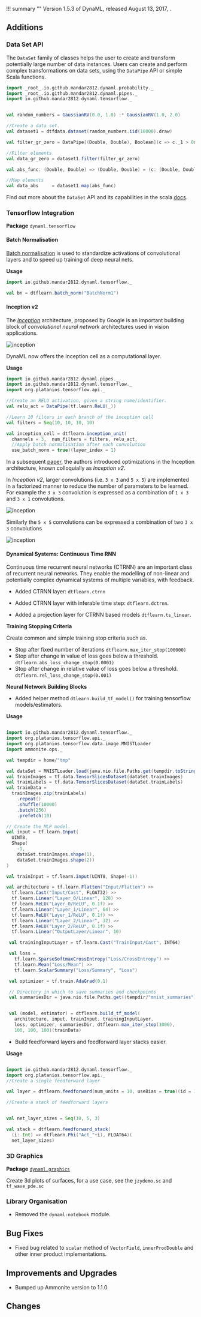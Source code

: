 !!! summary ""
    Version 1.5.3 of DynaML, released August 13, 2017, .


## Additions

### Data Set API

 The `DataSet` family of classes helps the user to create and transform potentially large number of data instances.
 Users can create and perform complex transformations on data sets, using the `DataPipe` API or simple Scala functions.
 
 ```scala
 import _root_.io.github.mandar2812.dynaml.probability._
 import _root_.io.github.mandar2812.dynaml.pipes._
 import io.github.mandar2812.dynaml.tensorflow._
 
 
 val random_numbers = GaussianRV(0.0, 1.0) :* GaussianRV(1.0, 2.0) 
 
 //Create a data set.
 val dataset1 = dtfdata.dataset(random_numbers.iid(10000).draw) 
 
 val filter_gr_zero = DataPipe[(Double, Double), Boolean](c => c._1 > 0d && c._2 > 0d)
 
 //Filter elements
 val data_gr_zero = dataset1.filter(filter_gr_zero)
 
 val abs_func: (Double, Double) => (Double, Double) = (c: (Double, Double)) => (math.abs(c._1), math.abs(c._2))
 
 //Map elements
 val data_abs     = dataset1.map(abs_func)
 
 ```
 
 Find out more about the `DataSet` API and its capabilities in the scala [docs]().

### Tensorflow Integration
 
 **Package** `dynaml.tensorflow` 
 
 #### Batch Normalisation
 
 [Batch normalisation](https://arxiv.org/abs/1502.03167) is used to standardize activations of convolutional layers and
 to speed up training of deep neural nets.
 
 **Usage**
 
 ```scala
 import io.github.mandar2812.dynaml.tensorflow._
  
 val bn = dtflearn.batch_norm("BatchNorm1")
 
 ```
 
 
 #### Inception v2
 
 The [_Inception_](https://www.cs.unc.edu/~wliu/papers/GoogLeNet.pdf) architecture, proposed by Google is an important
 building block of _convolutional neural network_ architectures used in vision applications.
 
 ![inception](https://github.com/transcendent-ai-labs/DynaML/blob/master/docs/images/inception.png)
 
 DynaML now offers the Inception cell as a computational layer. 
 
 **Usage**
 
 ```scala
 import io.github.mandar2812.dynaml.pipes._
 import io.github.mandar2812.dynaml.tensorflow._
 import org.platanios.tensorflow.api._
 
 //Create an RELU activation, given a string name/identifier.
 val relu_act = DataPipe(tf.learn.ReLU(_))
 
 //Learn 10 filters in each branch of the inception cell
 val filters = Seq(10, 10, 10, 10)
 
 val inception_cell = dtflearn.inception_unit(
   channels = 3,  num_filters = filters, relu_act,
   //Apply batch normalisation after each convolution
   use_batch_norm = true)(layer_index = 1)
 
 ```
 
 In a subsequent [paper](https://arxiv.org/pdf/1512.00567.pdf), the authors introduced optimizations in the Inception 
 architecture, known colloquially as _Inception v2_.
 
 In _Inception v2_, larger convolutions (i.e. `3 x 3` and `5 x 5`) are implemented in a factorized manner 
 to reduce the number of parameters to be learned. For example the `3 x 3` convolution is expressed as a 
 combination of `1 x 3` and `3 x 1` convolutions.
 
 ![inception](https://github.com/transcendent-ai-labs/DynaML/blob/master/docs/images/conv-fact.png)
 
 Similarly the `5 x 5` convolutions can be expressed a combination of two `3 x 3` convolutions
 
 ![inception](https://github.com/transcendent-ai-labs/DynaML/blob/master/docs/images/conv-fact2.png)

 #### Dynamical Systems: Continuous Time RNN
 
 Continuous time recurrent neural networks (CTRNN) are an important class of recurrent neural networks. They enable
 the modelling of non-linear and potentially complex dynamical systems of multiple variables, with feedback.
 
  - Added CTRNN layer: `dtflearn.ctrnn`
  
  - Added CTRNN layer with inferable time step: `dtflearn.dctrnn`.
  
  - Added a projection layer for CTRNN based models `dtflearn.ts_linear`.
 
  

 **Training Stopping Criteria**
 
 Create common and simple training stop criteria such as.
 
  - Stop after fixed number of iterations `dtflearn.max_iter_stop(100000)`
  - Stop after change in value of loss goes below a threshold. `dtflearn.abs_loss_change_stop(0.0001)`
  - Stop after change in relative value of loss goes below a threshold. `dtflearn.rel_loss_change_stop(0.001)`


 **Neural Network Building Blocks** 
  
  - Added helper method ```dtlearn.build_tf_model()``` for training tensorflow models/estimators.

 **Usage**

 ```scala
 
 import io.github.mandar2812.dynaml.tensorflow._
 import org.platanios.tensorflow.api._
 import org.platanios.tensorflow.data.image.MNISTLoader
 import ammonite.ops._
 
 val tempdir = home/"tmp"
 
 val dataSet = MNISTLoader.load(java.nio.file.Paths.get(tempdir.toString()))
 val trainImages = tf.data.TensorSlicesDataset(dataSet.trainImages)
 val trainLabels = tf.data.TensorSlicesDataset(dataSet.trainLabels)
 val trainData =
   trainImages.zip(trainLabels)
     .repeat()
     .shuffle(10000)
     .batch(256)
     .prefetch(10)

 // Create the MLP model.
 val input = tf.learn.Input(
   UINT8, 
   Shape(
     -1, 
     dataSet.trainImages.shape(1), 
     dataSet.trainImages.shape(2))
 )

 val trainInput = tf.learn.Input(UINT8, Shape(-1))

 val architecture = tf.learn.Flatten("Input/Flatten") >> 
   tf.learn.Cast("Input/Cast", FLOAT32) >>
   tf.learn.Linear("Layer_0/Linear", 128) >>  
   tf.learn.ReLU("Layer_0/ReLU", 0.1f) >>
   tf.learn.Linear("Layer_1/Linear", 64) >>
   tf.learn.ReLU("Layer_1/ReLU", 0.1f) >>
   tf.learn.Linear("Layer_2/Linear", 32) >>
   tf.learn.ReLU("Layer_2/ReLU", 0.1f) >>
   tf.learn.Linear("OutputLayer/Linear", 10)

  val trainingInputLayer = tf.learn.Cast("TrainInput/Cast", INT64)

  val loss =
    tf.learn.SparseSoftmaxCrossEntropy("Loss/CrossEntropy") >>
    tf.learn.Mean("Loss/Mean") >>
    tf.learn.ScalarSummary("Loss/Summary", "Loss")

  val optimizer = tf.train.AdaGrad(0.1)

  // Directory in which to save summaries and checkpoints
  val summariesDir = java.nio.file.Paths.get((tempdir/"mnist_summaries").toString())


  val (model, estimator) = dtflearn.build_tf_model(
    architecture, input, trainInput, trainingInputLayer,
    loss, optimizer, summariesDir, dtflearn.max_iter_stop(1000),
    100, 100, 100)(trainData)

```

 - Build feedforward layers and feedforward layer stacks easier.

**Usage**

 ```scala

 import io.github.mandar2812.dynaml.tensorflow._
 import org.platanios.tensorflow.api._
 //Create a single feedforward layer

 val layer = dtflearn.feedforward(num_units = 10, useBias = true)(id = 1)

 //Create a stack of feedforward layers


 val net_layer_sizes = Seq(10, 5, 3)
 
 val stack = dtflearn.feedforward_stack(
   (i: Int) => dtflearn.Phi("Act_"+i), FLOAT64)(
   net_layer_sizes)

 ```



### 3D Graphics 

**Package** [`dynaml.graphics`](https://github.com/transcendent-ai-labs/DynaML/blob/master/dynaml-core/src/main/scala-2.11/io/github/mandar2812/dynaml/graphics/plot3d/package.scala)

Create 3d plots of surfaces, for a use case, see the `jzydemo.sc` and `tf_wave_pde.sc`


### Library Organisation
 
 - Removed the `dynaml-notebook` module.
 
## Bug Fixes

 - Fixed bug related to `scalar` method of `VectorField`, `innerProdDouble` and other inner product implementations.

## Improvements and Upgrades

 - Bumped up Ammonite version to 1.1.0

 
## Changes

